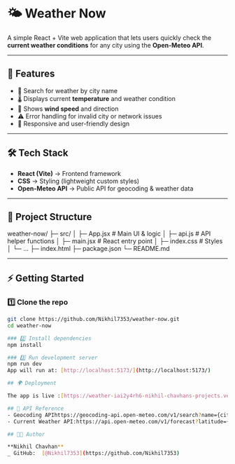 # 🌤️ Weather Now  

A simple React + Vite web application that lets users quickly check the **current weather conditions** for any city using the **Open-Meteo API**.  

---

## 🚀 Features  
- 🔎 Search for weather by city name  
- 🌡️ Displays current **temperature** and weather condition  
- 💨 Shows **wind speed** and direction  
- ⚠️ Error handling for invalid city or network issues  
- 📱 Responsive and user-friendly design  

---

## 🛠️ Tech Stack  
- **React (Vite)** → Frontend framework  
- **CSS** → Styling (lightweight custom styles)  
- **Open-Meteo API** → Public API for geocoding & weather data  

---

## 📂 Project Structure  
weather-now/
├─ src/
│ ├─ App.jsx # Main UI & logic
│ ├─ api.js # API helper functions
│ ├─ main.jsx # React entry point
│ ├─ index.css # Styles
│ └─ ...
├─ index.html
├─ package.json
└─ README.md


---

## ⚡ Getting Started  

### 1️⃣ Clone the repo  
```bash
git clone https://github.com/Nikhil7353/weather-now.git
cd weather-now

### 2️⃣ Install dependencies
npm install

### 3️⃣ Run development server
npm run dev
App will run at: [http://localhost:5173/](http://localhost:5173/)

## 🌍 Deployment

The app is live :[https://weather-iai2y4rh6-nikhil-chavhans-projects.vercel.app](https://weather-iai2y4rh6-nikhil-chavhans-projects.vercel.app)

## 📖 API Reference
- Geocoding APIhttps://geocoding-api.open-meteo.com/v1/search?name={city}
- Current Weather API:https://api.open-meteo.com/v1/forecast?latitude={lat}&longitude={lon}&current_weather=true

## 👨‍💻 Author

**Nikhil Chavhan**
_ GitHub:  [@Nikhil7353](https://github.com/Nikhil7353)

